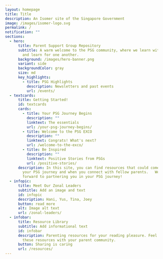 ```yaml
---
layout: homepage
title: Title
description: An Isomer site of the Singapore Government
image: /images/isomer-logo.svg
permalink: /
notification: ""
sections:
  - hero:
      title: Parent Support Group Repository
      subtitle: A warm welcome to the PSG community, where we learn with, learn from
        and learn for one another.
      background: /images/hero-banner.png
      variant: side
      backgroundColor: gray
      size: md
      key_highlights:
        - title: PSG Highlights
          description: Newsletters and past events
          url: /events/
  - textcards:
      title: Getting Started!
      id: textcards
      cards:
        - title: Your PSG Journey Begins
          description: ""
          linktext: The essentials
          url: /your-psg-journey-begins/
        - title: Welcome to the PSG EXCO
          description: ""
          linktext: Congrats! What's next?
          url: /welcome-to-the-exco/
        - title: Be Inspired
          description: ""
          linktext: Positive Stories from PSGs
          url: /positive-stories/
      description: In this site, you can find resources that could come in useful in
        your PSG journey and when you connect with fellow parents.   We look
        forward to partnering you in your PSG journey!
  - infopic:
      title: Meet Our Zonal Leaders
      subtitle: Add an image and text
      id: infopic
      description: Hani, Yus, Tina, Joey
      button: read more
      alt: Image alt text
      url: /zonal-leaders/
  - infobar:
      title: Resource Library
      subtitle: Add informational text
      id: infobar
      description: Parenting resources for your reading pleasure. Feel free to share
        these resources with your parent community.
      button: Sharing is caring
      url: /resources/
---
```

